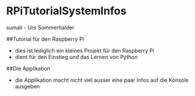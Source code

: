 # RPiTutorialSystemInfos
sumali - Urs Sommerhalder

##Tutorial für den Raspberry Pi
- dies ist lediglich ein kleines Projekt für den Raspberry Pi
- dient für den Einstieg und das Lernen von Python

##Die Applikation
- die Applikation macht nicht viel ausser eine paar Infos auf die Konsole ausgeben
